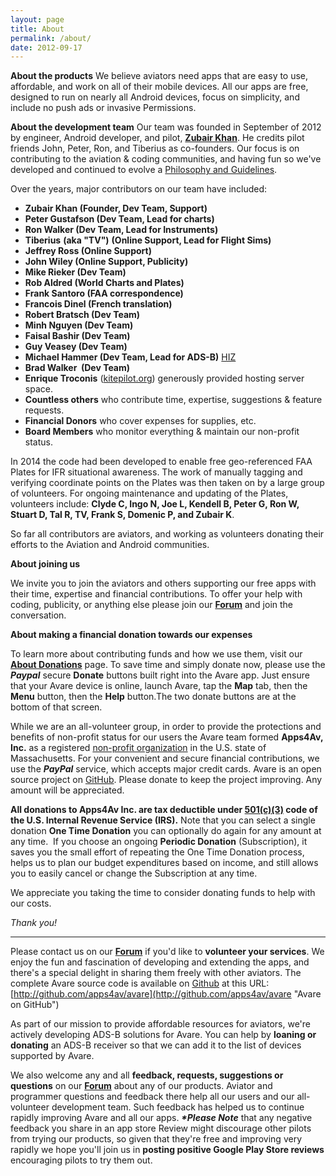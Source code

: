 ```yaml
---
layout: page
title: About
permalink: /about/
date: 2012-09-17
---
```


**About the products** We believe aviators need apps that are easy to
use, affordable, and work on all of their mobile devices. All our apps
are free, designed to run on nearly all Android devices, focus on
simplicity, and include no push ads or invasive Permissions.

**About the development team** Our team was founded in September of
2012 by engineer, Android developer, and pilot, **[Zubair Khan](http://zk4u.blogspot.com/ "Zubair's Blog")**.
He credits pilot friends John, Peter, Ron, and Tiberius as
co-founders. Our focus is on contributing to the aviation & coding
communities, and having fun so we've developed and continued to evolve
a [Philosophy and Guidelines](https://apps4av.net/site/about-2/philosophy/ "Philosophy").

Over the years, major contributors on our team have included:

- **Zubair Khan (Founder, Dev Team, Support)**
- **Peter Gustafson (Dev Team, Lead for charts)**
- **Ron Walker (Dev Team, Lead for Instruments)**
- **Tiberius** **(aka "TV")** **(Online Support, Lead for Flight Sims)**
- **Jeffrey Ross (Online Support)**
- **John Wiley **(Online Support, Publicity)****
- **Mike Rieker (Dev Team)**
- **Rob Aldred (World Charts and Plates)**
- **Frank Santoro (FAA correspondence)**
- **Francois Dinel (French translation)**
- **Robert Bratsch (Dev Team)**
- **Minh Nguyen **(Dev Team)****
- **Faisal Bashir **(Dev Team)****
- **Guy Veasey **(Dev Team)****
- **Michael Hammer (Dev Team, Lead for ADS-B)** [HIZ](https://hiz.ch/index.php/home/adsb-receiver "HIZ website")
- **Brad Walker  (Dev Team)**
- **Enrique Troconis** ([kitepilot.org](http://kitepilot.org/ "KitePilot.org Web Services")) generously provided hosting server space.
- **Countless others** who contribute time, expertise, suggestions & feature requests.
- **Financial Donors** who cover expenses for supplies, etc.
- **Board Members** who monitor everything & maintain our non-profit status.

In 2014 the code had been developed to enable free geo-referenced FAA
Plates for IFR situational awareness. The work of manually tagging and
verifying coordinate points on the Plates was then taken on by a large
group of volunteers. For ongoing maintenance and updating of the
Plates, volunteers include: **Clyde C, Ingo N, Joe L, Kendell B, Peter
G, Ron W, Stuart D, Tal R, TV, Frank S, Domenic P, and Zubair K**.

So far all contributors are aviators, and working as volunteers
donating their efforts to the Aviation and Android communities.

**About joining us**

We invite you to join the aviators and others supporting our free apps
with their time, expertise and financial contributions. To offer your
help with coding, publicity, or anything else please join our
[**Forum**](https://groups.google.com/d/forum/apps4av-forum "Apps4Av Forum on Google Groups") 
and join the conversation.

**About making a financial donation towards our expenses**

To learn more about contributing funds and how we use them, visit our
[**About Donations**](https://apps4av.net/site/about-2/about-donations/ "About Donations") 
page. To save time and simply donate now, please use the **_Paypal_**
secure **Donate** buttons built right into the Avare app. Just ensure
that your Avare device is online, launch Avare, tap the **Map** tab,
then the **Menu** button, then the **Help** button.The two donate
buttons are at the bottom of that screen.

While we are an all-volunteer group, in order to provide the
protections and benefits of non-profit status for our users the Avare
team formed **Apps4Av, Inc.** as a registered 
[non-profit organization](http://corp.sec.state.ma.us/CorpWeb/CorpSearch/CorpSummary.aspx?FEIN=463956765 "Non-Profit Status") 
in the U.S. state of Massachusetts. For your convenient and secure
financial contributions, we use the _**PayPal**_ service, which
accepts major credit cards. Avare is an open source project on
[GitHub](http://github.com/apps4av/avare "Avare Source Code on Github"). 
Please donate to keep the project improving. Any amount will
be appreciated.

**All donations to Apps4Av Inc. are tax deductible under
[501(c)(3)](https://apps.irs.gov/app/eos/displayAll.do?dispatchMethod=displayAllInfo&Id=4887948&ein=463956765&country=US)
code of the U.S. Internal Revenue Service (IRS).** Note that you can
select a single donation **One Time Donation** you can optionally do
again for any amount at any time.  If you choose an ongoing **Periodic
Donation** (Subscription), it saves you the small effort of repeating
the One Time Donation process, helps us to plan our budget
expenditures based on income, and still allows you to easily cancel or
change the Subscription at any time.

We appreciate you taking the time to consider donating funds to help with our costs.

_Thank you!_

* * *

Please contact us on our
[**Forum**](https://groups.google.com/forum/#!forum/apps4av-forum) if
you'd like to **volunteer your services**. We enjoy the fun and
fascination of developing and extending the apps, and there's a
special delight in sharing them freely with other aviators. The
complete Avare source code is available on
[Github](https://github.com/about "About GitHub") at this URL:
[http://github.com/apps4av/avare](http://github.com/apps4av/avare "Avare on GitHub")

As part of our mission to provide affordable resources for aviators,
we're actively developing ADS-B solutions for Avare. You can help by
**loaning or donating** an ADS-B receiver so that we can add it to the
list of devices supported by Avare.

We also welcome any and all **feedback, requests, suggestions or
questions** on our
**[Forum](https://groups.google.com/forum/#!forum/apps4av-forum "Apps4Av Forum")**
about any of our products. Aviator and programmer questions and
feedback there help all our users and our all-volunteer development
team. Such feedback has helped us to continue rapidly improving Avare
and all our apps. _**\*Please Note**_ that any negative feedback you
share in an app store Review might discourage other pilots from trying
our products, so given that they're free and improving very rapidly we
hope you'll join us in **posting positive Google Play Store reviews**
encouraging pilots to try them out.
